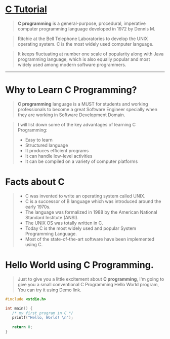 # [C Tutorial](https://www.tutorialspoint.com/cprogramming/index.htm)
> **C programming** is a general-purpose, procedural, imperative computer programming language developed in 1972 by Dennis M. 

> Ritchie at the Bell Telephone Laboratories to develop the UNIX operating system. C is the most widely used computer language. 

> It keeps fluctuating at number one scale of popularity along with Java programming language, which is also equally popular and most widely used among modern software programmers.

---

# Why to Learn C Programming?
> **C programming** language is a MUST for students and working professionals to become a great Software Engineer specially when they are working in Software Development Domain.

> I will list down some of the key advantages of learning C Programming:
> - Easy to learn
> - Structured language
> - It produces efficient programs
> - It can handle low-level activities
> - It can be compiled on a variety of computer platforms

# Facts about C
> - C was invented to write an operating system called UNIX.
> - C is a successor of B language which was introduced around the early 1970s.
> - The language was formalized in 1988 by the American National Standard Institute (ANSI).
> - The UNIX OS was totally written in C.
> - Today C is the most widely used and popular System Programming Language.
> - Most of the state-of-the-art software have been implemented using C.

# Hello World using C Programming.
> Just to give you a little excitement about **C programming**, I'm going to give you a small conventional C Programming Hello World program, You can try it using Demo link.

```c
#include <stdio.h>

int main() {
   /* my first program in C */
   printf("Hello, World! \n");
   
   return 0;
}
```
